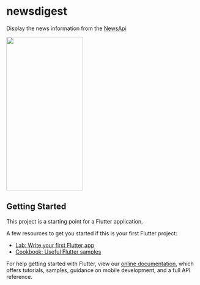 # newsdigest

Display the news information from the [NewsApi](http://newsapi.org)

<img width="200px" height="400px" src="https://github.com/vinayagasundar/newsdigest/blob/master/docs/example.gif?raw=true" />

## Getting Started

This project is a starting point for a Flutter application.

A few resources to get you started if this is your first Flutter project:

- [Lab: Write your first Flutter app](https://flutter.io/docs/get-started/codelab)
- [Cookbook: Useful Flutter samples](https://flutter.io/docs/cookbook)

For help getting started with Flutter, view our 
[online documentation](https://flutter.io/docs), which offers tutorials, 
samples, guidance on mobile development, and a full API reference.
